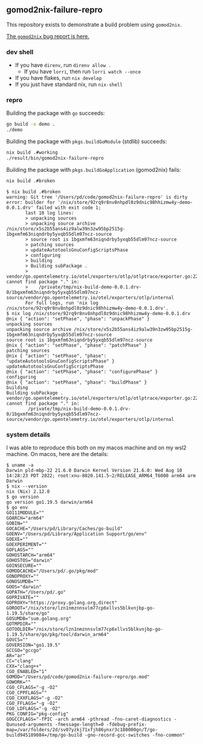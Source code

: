 ## gomod2nix-failure-repro

This repository exists to demonstrate a build problem using `gomod2nix`.

[The `gomod2nix` bug report is here.](https://github.com/nix-community/gomod2nix/issues/110)

### dev shell
- If you have `direnv`, run `direnv allow .`
  - If you have `lorri`, then run `lorri watch --once`
- If you have flakes, run `nix develop`
- If you just have standard nix, run `nix-shell`

### repro

Building the package with `go` succeeds:

```bash
go build -o demo .
./demo
```

Building the package with `pkgs.buildGoModule` (stdlib) succeeds:

```bash
nix build .#working
./result/bin/gomod2nix-failure-repro
```

Building the package with `pkgs.buildGoApplication` (gomod2nix) fails:

```bash
nix build .#broken
```

``` shell
$ nix build .#broken
warning: Git tree '/Users/pd/code/gomod2nix-failure-repro' is dirty
error: builder for '/nix/store/92rq9r8nv8nhpdl0z9dnic98hhizmw4y-demo-0.0.1.drv' failed with exit code 1;
       last 10 log lines:
       > unpacking sources
       > unpacking source archive /nix/store/x5s2b55ans4iz9alw39n3zw95bp2515g-1bgxmfm63niqndrby5yxqb55dlm97ncz-source
       > source root is 1bgxmfm63niqndrby5yxqb55dlm97ncz-source
       > patching sources
       > updateAutotoolsGnuConfigScriptsPhase
       > configuring
       > building
       > Building subPackage .
       > vendor/go.opentelemetry.io/otel/exporters/otlp/otlptrace/exporter.go:22:2: cannot find package "." in:
       > 	/private/tmp/nix-build-demo-0.0.1.drv-0/1bgxmfm63niqndrby5yxqb55dlm97ncz-source/vendor/go.opentelemetry.io/otel/exporters/otlp/internal
       For full logs, run 'nix log /nix/store/92rq9r8nv8nhpdl0z9dnic98hhizmw4y-demo-0.0.1.drv'.
$ nix log /nix/store/92rq9r8nv8nhpdl0z9dnic98hhizmw4y-demo-0.0.1.drv
@nix { "action": "setPhase", "phase": "unpackPhase" }
unpacking sources
unpacking source archive /nix/store/x5s2b55ans4iz9alw39n3zw95bp2515g-1bgxmfm63niqndrby5yxqb55dlm97ncz-source
source root is 1bgxmfm63niqndrby5yxqb55dlm97ncz-source
@nix { "action": "setPhase", "phase": "patchPhase" }
patching sources
@nix { "action": "setPhase", "phase": "updateAutotoolsGnuConfigScriptsPhase" }
updateAutotoolsGnuConfigScriptsPhase
@nix { "action": "setPhase", "phase": "configurePhase" }
configuring
@nix { "action": "setPhase", "phase": "buildPhase" }
building
Building subPackage .
vendor/go.opentelemetry.io/otel/exporters/otlp/otlptrace/exporter.go:22:2: cannot find package "." in:
        /private/tmp/nix-build-demo-0.0.1.drv-0/1bgxmfm63niqndrby5yxqb55dlm97ncz-source/vendor/go.opentelemetry.io/otel/exporters/otlp/internal
```

### system details
I was able to reproduce this both on my macos machine and on my wsl2 machine. On macos, here are the details:

```shell
$ uname -a
Darwin pld-mbp-22 21.6.0 Darwin Kernel Version 21.6.0: Wed Aug 10 14:28:23 PDT 2022; root:xnu-8020.141.5~2/RELEASE_ARM64_T6000 arm64 arm Darwin
$ nix --version
nix (Nix) 2.12.0
$ go version
go version go1.19.5 darwin/arm64
$ go env
GO111MODULE=""
GOARCH="arm64"
GOBIN=""
GOCACHE="/Users/pd/Library/Caches/go-build"
GOENV="/Users/pd/Library/Application Support/go/env"
GOEXE=""
GOEXPERIMENT=""
GOFLAGS=""
GOHOSTARCH="arm64"
GOHOSTOS="darwin"
GOINSECURE=""
GOMODCACHE="/Users/pd/.go/pkg/mod"
GONOPROXY=""
GONOSUMDB=""
GOOS="darwin"
GOPATH="/Users/pd/.go"
GOPRIVATE=""
GOPROXY="https://proxy.golang.org,direct"
GOROOT="/nix/store/lzn1nmznnsvlm77cp6xllvs5blkvnjbp-go-1.19.5/share/go"
GOSUMDB="sum.golang.org"
GOTMPDIR=""
GOTOOLDIR="/nix/store/lzn1nmznnsvlm77cp6xllvs5blkvnjbp-go-1.19.5/share/go/pkg/tool/darwin_arm64"
GOVCS=""
GOVERSION="go1.19.5"
GCCGO="gccgo"
AR="ar"
CC="clang"
CXX="clang++"
CGO_ENABLED="1"
GOMOD="/Users/pd/code/gomod2nix-failure-repro/go.mod"
GOWORK=""
CGO_CFLAGS="-g -O2"
CGO_CPPFLAGS=""
CGO_CXXFLAGS="-g -O2"
CGO_FFLAGS="-g -O2"
CGO_LDFLAGS="-g -O2"
PKG_CONFIG="pkg-config"
GOGCCFLAGS="-fPIC -arch arm64 -pthread -fno-caret-diagnostics -Qunused-arguments -fmessage-length=0 -fdebug-prefix-map=/var/folders/2d/sv07yzkj71xfjh86ynxr3c180000gn/T/go-build945189084=/tmp/go-build -gno-record-gcc-switches -fno-common"
```
